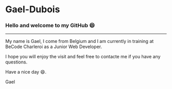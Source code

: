 # Gael-Dubois
### Hello and welcome to my GitHub 😄
___

My name is Gael, I come from Belgium and I am currently in training at BeCode Charleroi as a Junior Web Developer.




I hope you will enjoy the visit and feel free to contacte me if you have any questions.

Have a nice day :smile:.

Gael

